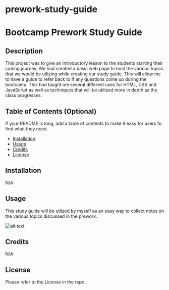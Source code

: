 # prework-study-guide
# Bootcamp Prework Study Guide

## Description



This project was to give an introductory lesson to the students starting their coding journey. We had created a basic web page to host the various topics that we would be utlizing while creating our study guide. This will allow me to have a guide to refer back to if any questions come up during the bootcamp. This had taught me several different uses for HTML, CSS and JavaScript as well as techniques that will be utilized more in depth as the class progresses.

## Table of Contents (Optional)

If your README is long, add a table of contents to make it easy for users to find what they need.

- [Installation](#installation)
- [Usage](#usage)
- [Credits](#credits)
- [License](#license)

## Installation

N/A

## Usage

This study guide will be utlized by myself as an easy way to collect notes on the various topics discussed in the prework.

![alt text](assets/images/screenshot.png)

## Credits

N/A

## License

Please refer to the License in the repo.

